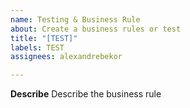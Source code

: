 ```yaml
---
name: Testing & Business Rule
about: Create a business rules or test
title: "[TEST]"
labels: TEST
assignees: alexandrebekor

---
```


**Describe**
Describe the business rule
